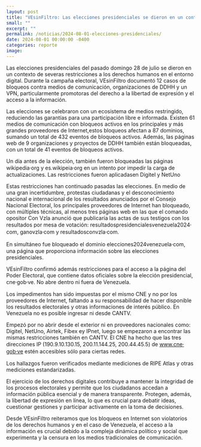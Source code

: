 ```yaml
---
layout: post
title: "VEsinFiltro: Las elecciones presidenciales se dieron en un contexto de restricción a los derechos humanos en Internet"
small: ""
excerpt: ""
permalink: /noticias/2024-08-01-elecciones-presidenciales/
date: 2024-08-01 00:00:00 -0400
categories: reporte
image: 
---
```

Las elecciones presidenciales del pasado domingo 28 de julio se dieron en un contexto de severas restricciones a los derechos humanos en el entorno digital. Durante la campaña electoral, VEsinFiltro documentó 12 casos de bloqueos contra medios de comunicación,  organizaciones de DDHH y un VPN, particularmente promotoras del derecho a la libertad de expresión y el acceso a la información. 

Las elecciones se celebraron con un ecosistema de medios restringido, reduciendo las garantías para una participación libre e informada. Existen 61 medios de comunicación con bloqueos activos en los principales y más grandes proveedores de Internet,estos bloqueos afectan a 87 dominios, sumando un total de 432 eventos de bloqueos activos. Además, las páginas web de 9 organizaciones y proyectos de DDHH también están bloqueadas, con un total de 41 eventos de bloqueos activos.

Un día antes de la elección, también fueron bloqueadas las páginas wikipedia⸱org y   es.wikipeia⸱org en un intento por impedir la carga de actualizaciones. Las restricciones fueron aplicadasen Digitel y NetUno

Estas restricciones han continuado pasadas las elecciones. En medio de una gran incertidumbre, protestas ciudadanas y el desconocimiento nacional e internacional de los resultados anunciados por el Consejo Nacional Electoral, los principales proveedores de Internet han bloqueado, con múltiples técnicas, al menos tres páginas web en las que el comando opositor Con Vzla anunció que publicaría las actas de sus testigos con los resultados por mesa de votación: resultadospresidencialesvenezuela2024⸱com, ganovzla⸱com y resultadosconvzla⸱com.

En simultáneo fue bloqueado el dominio elecciones2024venezuela⸱com, una página que proporciona información sobre las elecciones presidenciales.

VEsinFiltro confirmó además restricciones para el acceso a la página del Poder Electoral, que contiene datos oficiales sobre la elección presidencial, cne⸱gob⸱ve. No abre dentro ni fuera de Venezuela.

Los impedimentos han sido impuestas por el mismo CNE y no por los proveedores de Internet, faltando a su responsabilidad de hacer disponible los resultados electorales y otras informaciones de interés público. En Venezuela no es posible ingresar ni desde CANTV.

Empezó por no abrir desde el exterior ni en proveedores nacionales como: Digitel, NetUno, Airtek, Fibex ey IPnet, luego se empezaron a encontrar las mismas restricciones también en CANTV. El CNE ha hecho que las tres direcciones IP (190.9.10.130.15, 200.11.144.25, 200.44.45.5) de www.cne⸱gob⸱ve estén accesibles sólo para ciertas redes. 

Los hallazgos fueron verificados mediante mediciones de RIPE Atlas y otras mediciones estandarizadas.

El ejercicio de los derechos digitales contribuye a mantener la integridad de los procesos electorales y permite que los ciudadanos accedan a información pública esencial y de manera transparente. Protegen, además, la libertad de expresión en línea, lo que es crucial para debatir ideas, cuestionar gestiones y participar activamente en la toma de decisiones. 

Desde VEsinFiltro reiteramos que los bloqueos en Internet son violatorios de los derechos humanos y en el caso de Venezuela, el acceso a la información es crucial debido a la compleja dinámica político y social que experimenta y la censura en los medios tradicionales de comunicación.
